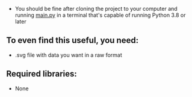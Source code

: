+ You should be fine after cloning the project to your computer and running <a href="https://github.com/scraptechguy/.svgDataExtractor/blob/main/main.py" target="_blank">main.py</a> in a terminal that's capable of running Python 3.8 or later

## To even find this useful, you need: 

+ .svg file with data you want in a raw format

## Required libraries: 

+ None
